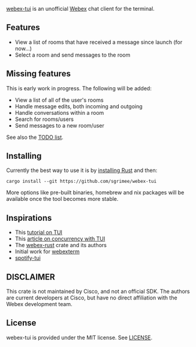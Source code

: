 [webex-tui](https://github.com/sgrimee/webex-tui) is an unofficial [Webex](https://www.webex.com/) chat client for the terminal.

## Features
- View a list of rooms that have received a message since launch (for now...)
- Select a room and send messages to the room

## Missing features

This is early work in progress. The following will be added:
- View a list of all of the user's rooms
- Handle message edits, both incoming and outgoing
- Handle conversations within a room
- Search for rooms/users
- Send messages to a new room/user

See also the [TODO list](TODO.md).

## Installing

Currently the best way to use it is by [installing Rust](https://www.rust-lang.org/tools/install) and then:
```shell
cargo install --git https://github.com/sgrimee/webex-tui
```

More options like pre-built binaries, homebrew and nix packages will be available once the tool becomes more stable.

## Inspirations
- This [tutorial on TUI](https://blog.logrocket.com/rust-and-tui-building-a-command-line-interface-in-rust/)
- This [article on concurrency with TUI](https://www.monkeypatch.io/blog/2021-05-31-rust-tui)
- The [webex-rust](https://github.com/shutton/webex-rust) crate and its authors
- Initial work for [webexterm](https://github.com/Nabushika/webexterm)
- [spotify-tui](https://github.com/sgrimee/webex-tui/tree/main)

## DISCLAIMER
This crate is not maintained by Cisco, and not an official SDK. The authors are current developers at Cisco, but have no direct affiliation with the Webex development team.

## License
webex-tui is provided under the MIT license. See [LICENSE](LICENSE).

